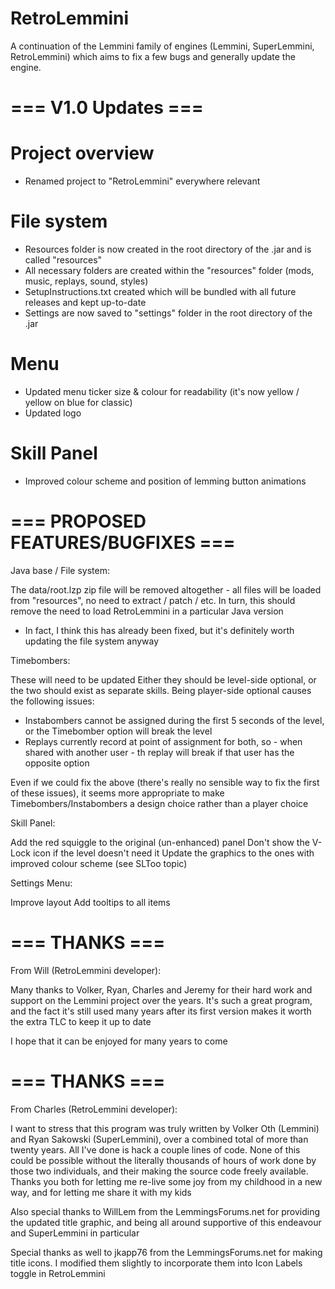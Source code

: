# RetroLemmini

A continuation of the Lemmini family of engines (Lemmini, SuperLemmini, RetroLemmini) which aims to fix a few bugs and generally update the engine.

# === V1.0 Updates ===

 # Project overview
 + Renamed project to "RetroLemmini" everywhere relevant

 # File system
 + Resources folder is now created in the root directory of the .jar and is called "resources"
 + All necessary folders are created within the "resources" folder (mods, music, replays, sound, styles)
 + SetupInstructions.txt created which will be bundled with all future releases and kept up-to-date
 + Settings are now saved to "settings" folder in the root directory of the .jar

 # Menu
 + Updated menu ticker size & colour for readability (it's now yellow / yellow on blue for classic)
 + Updated logo
 
 # Skill Panel
 + Improved colour scheme and position of lemming button animations

# === PROPOSED FEATURES/BUGFIXES ===

Java base / File system:

The data/root.lzp zip file will be removed altogether - all files will be loaded from "resources", no need to extract / patch / etc.
In turn, this should remove the need to load RetroLemmini in a particular Java version

* In fact, I think this has already been fixed, but it's definitely worth updating the file system anyway

Timebombers:

These will need to be updated
Either they should be level-side optional, or the two should exist as separate skills. Being player-side optional causes the following issues:

* Instabombers cannot be assigned during the first 5 seconds of the level, or the Timebomber option will break the level
* Replays currently record at point of assignment for both, so - when shared with another user - th replay will break if that user has the opposite option

Even if we could fix the above (there's really no sensible way to fix the first of these issues),
it seems more appropriate to make Timebombers/Instabombers a design choice rather than a player choice

Skill Panel:

Add the red squiggle to the original (un-enhanced) panel
Don't show the V-Lock icon if the level doesn't need it
Update the graphics to the ones with improved colour scheme (see SLToo topic)

Settings Menu:

Improve layout
Add tooltips to all items

# === THANKS ===

From Will (RetroLemmini developer):

Many thanks to Volker, Ryan, Charles and Jeremy for their hard work and support on the Lemmini project over the years. It's such a great program, and the
fact it's still used many years after its first version makes it worth the extra TLC to keep it up to date

I hope that it can be enjoyed for many years to come

# === THANKS ===

From Charles (RetroLemmini developer):

I want to stress that this program was truly written by Volker Oth (Lemmini) and Ryan Sakowski (SuperLemmini), over a combined total of more than twenty years.
All I've done is hack a couple lines of code. None of this could be possible without the literally thousands of hours of work done by those two individuals,
and their making the source code freely available. Thanks you both for letting me re-live some joy from my childhood in a new way, and for letting me share
it with my kids

Also special thanks to WillLem from the LemmingsForums.net for providing the updated title graphic, and being all around supportive of this endeavour and
SuperLemmini in particular

Special thanks as well to jkapp76 from the LemmingsForums.net for making title icons. I modified them slightly to incorporate them into Icon Labels toggle
in RetroLemmini